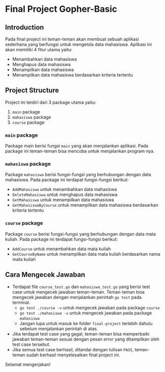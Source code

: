 # Final Project Gopher-Basic

## Introduction
Pada final project ini teman-teman akan membuat sebuah aplikasi sederhana yang berfungsi untuk mengelola data mahasiswa. Aplikasi ini akan memiliki 4 fitur utama yaitu:
- Menambahkan data mahasiswa
- Menghapus data mahasiswa
- Menampilkan data mahasiswa
- Menampilkan data mahasiswa berdasarkan kriteria tertentu

## Project Structure
Project ini terdiri dari 3 package utama yaitu:
1. `main` package
2. `mahasiswa` package
3. `course` package

### `main` package
Package main berisi fungsi `main` yang akan menjalankan aplikasi. Pada package ini teman-teman bisa mencoba untuk menjalankan program nya.

### `mahasiswa` package
Package `mahasiswa` berisi fungsi-fungsi yang berhubungan dengan data mahasiswa. Pada package ini terdapat fungsi-fungsi berikut:
- `AddMahasiswa` untuk menambahkan data mahasiswa
- `DeleteMahasiswa` untuk menghapus data mahasiswa
- `GetMahasiswa` untuk menampilkan data mahasiswa
- `GetMahasiswaByCourse` untuk menampilkan data mahasiswa berdasarkan kriteria tertentu

### `course` package
Package `course` berisi fungsi-fungsi yang berhubungan dengan data mata kuliah. Pada package ini terdapat fungsi-fungsi berikut:
- `AddCourse` untuk menambahkan data mata kuliah
- `GetCourseByName` untuk menampilkan data mata kuliah berdasarkan nama mata kuliah

## Cara Mengecek Jawaban
- Terdapat file `course_test.go` dan `mahasiswa_test.go` yang berisi test case untuk mengecek jawaban teman-teman. Teman-teman bisa mengecek jawaban dengan menjalankan perintah `go test` pada terminal.
  - `go test ./course -v` untuk mengecek jawaban pada package `course` 
  - `go test ./mahasiswa -v` untuk mengecek jawaban pada package `mahasiswa`
  - Jangan lupa untuk masuk ke folder `final-project` terlebih dahulu sebelum menjalankan perintah di atas.
- Jika terdapat test case yang gagal, teman-teman bisa memperbaiki jawaban teman-teman sesuai dengan pesan error yang ditampilkan oleh test case tersebut.
- Jika semua test case berhasil, ditandai dengan tulisan `PASS`, teman-teman sudah berhasil menyelesaikan final project ini.

Selamat mengerjakan!